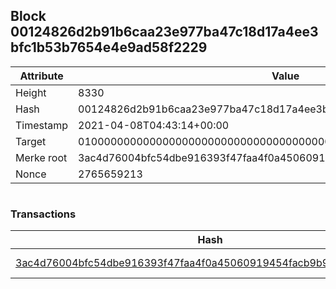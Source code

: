 ## Block 00124826d2b91b6caa23e977ba47c18d17a4ee3bfc1b53b7654e4e9ad58f2229

Attribute | Value
--- | ---
Height | 8330
Hash | 00124826d2b91b6caa23e977ba47c18d17a4ee3bfc1b53b7654e4e9ad58f2229
Timestamp | 2021-04-08T04:43:14+00:00
Target | 0100000000000000000000000000000000000000000000000000000000000000
Merke root | 3ac4d76004bfc54dbe916393f47faa4f0a45060919454facb9b9c0d8008702d1
Nonce | 2765659213

```

```

### Transactions

Hash | Amount
--- | ---
[3ac4d76004bfc54dbe916393f47faa4f0a45060919454facb9b9c0d8008702d1](3ac4d76004bfc54dbe916393f47faa4f0a45060919454facb9b9c0d8008702d1.md) | 10.00000000 SKEPTI 
